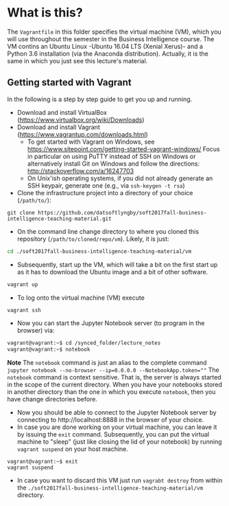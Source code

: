 # What is this?

The `Vagrantfile` in this folder specifies the virtual machine (VM), which you will use throughout the semester in the Business Intelligence course. The VM contins an Ubuntu Linux -Ubuntu 16.04 LTS (Xenial Xerus)- and a Python 3.6 installation (via the Anaconda distribution). Actually, it is the same in which you just see this lecture's material.

## Getting started with Vagrant

In the following is a step by step guide to get you up and running.

  * Download and install VirtualBox (https://www.virtualbox.org/wiki/Downloads)
  * Download and install Vagrant (https://www.vagrantup.com/downloads.html)
    * To get started with Vagrant on Windows, see https://www.sitepoint.com/getting-started-vagrant-windows/ Focus in particular on using PuTTY instead of SSH on Windows
or alternatively install Git on Windows and follow the directions: http://stackoverflow.com/a/16247703
    * On Unix'ish operating systems, if you did not already generate an SSH keypair, generate one (e.g., via `ssh-keygen -t rsa`)
  * Clone the infrastructure project into a directory of your choice (`/path/to/`):

  ```
  git clone https://github.com/datsoftlyngby/soft2017fall-business-intelligence-teaching-material.git 
  ```

  * On the command line change directory to where you cloned this repository (`/path/to/cloned/repo/vm`). Likely, it is just:
  ```bash
  cd ./soft2017fall-business-intelligence-teaching-material/vm
  ```
  * Subsequently, start up the VM, which will take a bit on the first start up as it has to download the Ubuntu image and a bit of other software.
  ```bash
  vagrant up
  ```
  * To log onto the virtual machine (VM) execute
  ```bash
  vagrant ssh
  ```
  * Now you can start the Jupyter Notebook server (to program in the browser) via:
  ```bash
  vagrant@vagrant:~$ cd /synced_folder/lecture_notes
vagrant@vagrant:~$ notebook
  ```
  **Note** The `notebook` command is just an alias to the complete command `jupyter notebook --no-browser --ip=0.0.0.0 --NotebookApp.token=""` The `notebook` command is context sensitive. That is, the server is always started in the scope of the current directory. When you have your notebooks stored in another directory than the one in which you execute `notebook`, then you have change directories before.
    
  * Now you should be able to connect to the Jupyter Notebook server by connecting to http://localhost:8888 in the browser of your choice. 
  * In case you are done working on your virtual machine, you can leave it by issuing the `exit` command. Subsequently, you can put the virtual machine to "sleep" (just like closing the lid of your notebook) by running `vagrant suspend` on your host machine.

  ```
  vagrant@vagrant:~$ exit
vagrant suspend
  ```

  * In case you want to discard this VM just run `vagrabt destroy` from within the `./soft2017fall-business-intelligence-teaching-material/vm` directory.